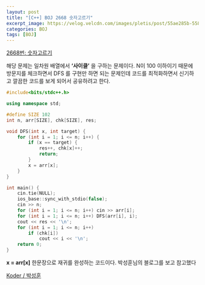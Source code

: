```yaml
---
layout: post
title: "[C++] BOJ 2668 숫자고르기"
excerpt_image: https://velog.velcdn.com/images/pletis/post/55ae285b-5588-4457-ae3c-6dd6c68a0710/image.png
categories: BOJ
tags: [BOJ]
---
```


[2668번: 숫자고르기](https://www.acmicpc.net/problem/2668)

해당 문제는 일차원 배열에서 **‘사이클’** 을 구하는 문제이다. N이 100 이하이기 때문에 방문지를 체크하면서 DFS 를 구현만 하면 되는 문제인데 코드를 최적화하면서 신기하고 깔끔한 코드를 보게 되어서 공유하려고 한다.

```cpp
#include<bits/stdc++.h>

using namespace std;

#define SIZE 102
int n, arr[SIZE], chk[SIZE], res;

void DFS(int x, int target) {
    for (int i = 1; i <= n; i++) {
        if (x == target) {
            res++, chk[x]++;
            return;
        }
        x = arr[x];
    }
}

int main() {
    cin.tie(NULL);
    ios_base::sync_with_stdio(false);
    cin >> n;
    for (int i = 1; i <= n; i++) cin >> arr[i];
    for (int i = 1; i <= n; i++) DFS(arr[i], i);
    cout << res << '\n';
    for (int i = 1; i <= n; i++)
        if (chk[i])
            cout << i << '\n';
    return 0;
}
```

**x = arr[x]** 한문장으로 재귀를 완성하는 코드이다. 박성훈님의 블로그를 보고 참고했다

[Koder / 박성훈](https://koder0205.tistory.com/)